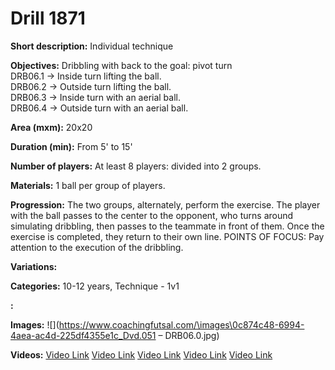 # Drill 1871

**Short description:**
Individual technique

**Objectives:**
Dribbling with back to the goal: pivot turn  
DRB06.1 -> Inside turn lifting the ball.  
DRB06.2 -> Outside turn lifting the ball.  
DRB06.3 -> Inside turn with an aerial ball.  
DRB06.4 -> Outside turn with an aerial ball.

**Area (mxm):**
20x20

**Duration (min):**
From 5' to 15'

**Number of players:**
At least 8 players: divided into 2 groups.

**Materials:**
1 ball per group of players.

**Progression:**
The two groups, alternately, perform the exercise. The player with the ball passes to the center to the opponent, who turns around simulating dribbling, then passes to the teammate in front of them. Once the exercise is completed, they return to their own line. POINTS OF FOCUS: Pay attention to the execution of the dribbling.

**Variations:**


**Categories:**
10-12 years, Technique - 1v1

**:**


**Images:**
![](https://www.coachingfutsal.com/\images\0c874c48-6994-4aea-ac4d-225df4355e1c_Dvd.051 – DRB06.0.jpg)

**Videos:**
[Video Link](https://www.youtube.com/embed/GTGADx4xkys)
[Video Link](https://www.youtube.com/embed/u-h_YkGDWho)
[Video Link](https://www.youtube.com/embed/xwHz3Eb2gkU)
[Video Link](https://www.youtube.com/embed/vARJePUvboA)
[Video Link](https://www.youtube.com/embed/40qVNc3TGIg)

